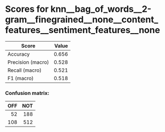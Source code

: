 # Scores for knn__bag_of_words__2-gram__finegrained__none__content_features__sentiment_features__none
|      Score      |Value|
|-----------------|----:|
|Accuracy         |0.656|
|Precision (macro)|0.528|
|Recall (macro)   |0.521|
|F1 (macro)       |0.518|

### Confusion matrix:
|OFF|NOT|
|--:|--:|
| 52|188|
|108|512|

